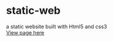 # static-web
a static website built with Html5 and css3  
<a href="https://codedman.github.io/static-web/"> View page here </a> 
